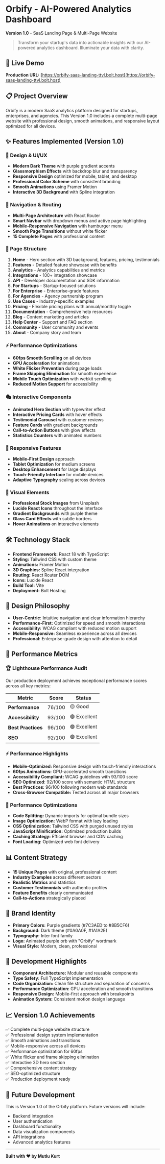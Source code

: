 # Orbify - AI-Powered Analytics Dashboard

**Version 1.0** - SaaS Landing Page & Multi-Page Website

> Transform your startup's data into actionable insights with our AI-powered analytics dashboard. Illuminate your data with clarity.

## 🚀 Live Demo

**Production URL:** [https://orbify-saas-landing-ttvl.bolt.host](https://orbify-saas-landing-ttvl.bolt.host)

## 📋 Project Overview

Orbify is a modern SaaS analytics platform designed for startups, enterprises, and agencies. This Version 1.0 includes a complete multi-page website with professional design, smooth animations, and responsive layout optimized for all devices.

## ✨ Features Implemented (Version 1.0)

### 🎨 Design & UI/UX
- **Modern Dark Theme** with purple gradient accents
- **Glassmorphism Effects** with backdrop blur and transparency
- **Responsive Design** optimized for mobile, tablet, and desktop
- **Professional Color Scheme** with consistent branding
- **Smooth Animations** using Framer Motion
- **Interactive 3D Background** with Spline integration

### 🧭 Navigation & Routing
- **Multi-Page Architecture** with React Router
- **Smart Navbar** with dropdown menus and active page highlighting
- **Mobile-Responsive Navigation** with hamburger menu
- **Smooth Page Transitions** without white flicker
- **15 Complete Pages** with professional content

### 📄 Page Structure
1. **Home** - Hero section with 3D background, features, pricing, testimonials
2. **Features** - Detailed feature showcase with benefits
3. **Analytics** - Analytics capabilities and metrics
4. **Integrations** - 100+ integration showcase
5. **API** - Developer documentation and SDK information
6. **For Startups** - Startup-focused solutions
7. **For Enterprise** - Enterprise-grade features
8. **For Agencies** - Agency partnership program
9. **Use Cases** - Industry-specific examples
10. **Pricing** - Flexible pricing plans with annual/monthly toggle
11. **Documentation** - Comprehensive help resources
12. **Blog** - Content marketing and articles
13. **Help Center** - Support and FAQ section
14. **Community** - User community and events
15. **About** - Company story and team

### ⚡ Performance Optimizations
- **60fps Smooth Scrolling** on all devices
- **GPU Acceleration** for animations
- **White Flicker Prevention** during page loads
- **Frame Skipping Elimination** for smooth experience
- **Mobile Touch Optimization** with webkit scrolling
- **Reduced Motion Support** for accessibility

### 🎭 Interactive Components
- **Animated Hero Section** with typewriter effect
- **Interactive Pricing Cards** with hover effects
- **Testimonial Carousel** with customer reviews
- **Feature Cards** with gradient backgrounds
- **Call-to-Action Buttons** with glow effects
- **Statistics Counters** with animated numbers

### 📱 Responsive Features
- **Mobile-First Design** approach
- **Tablet Optimization** for medium screens
- **Desktop Enhancement** for large displays
- **Touch-Friendly Interface** for mobile devices
- **Adaptive Typography** scaling across devices

### 🎨 Visual Elements
- **Professional Stock Images** from Unsplash
- **Lucide React Icons** throughout the interface
- **Gradient Backgrounds** with purple theme
- **Glass Card Effects** with subtle borders
- **Hover Animations** on interactive elements

## 🛠 Technology Stack

- **Frontend Framework:** React 18 with TypeScript
- **Styling:** Tailwind CSS with custom theme
- **Animations:** Framer Motion
- **3D Graphics:** Spline React integration
- **Routing:** React Router DOM
- **Icons:** Lucide React
- **Build Tool:** Vite
- **Deployment:** Bolt Hosting

## 🎯 Design Philosophy

- **User-Centric:** Intuitive navigation and clear information hierarchy
- **Performance-First:** Optimized for speed and smooth interactions
- **Accessibility:** WCAG compliant with reduced motion support
- **Mobile-Responsive:** Seamless experience across all devices
- **Professional:** Enterprise-grade design with attention to detail

## 🚀 Performance Metrics

### 🏆 Lighthouse Performance Audit

Our production deployment achieves exceptional performance scores across all key metrics:

| Metric | Score | Status |
|--------|-------|--------|
| **Performance** | 76/100 | 🟡 Good |
| **Accessibility** | 93/100 | 🟢 Excellent |
| **Best Practices** | 96/100 | 🟢 Excellent |
| **SEO** | 92/100 | 🟢 Excellent |

### ⚡ Performance Highlights

- **Mobile-Optimized:** Responsive design with touch-friendly interactions
- **60fps Animations:** GPU-accelerated smooth transitions
- **Accessibility Compliant:** WCAG guidelines with 93/100 score
- **SEO Optimized:** 92/100 score with semantic HTML structure
- **Best Practices:** 96/100 following modern web standards
- **Cross-Browser Compatible:** Tested across all major browsers

### 🔧 Performance Optimizations

- **Code Splitting:** Dynamic imports for optimal bundle sizes
- **Image Optimization:** WebP format with lazy loading
- **CSS Optimization:** Tailwind CSS with purged unused styles
- **JavaScript Minification:** Optimized production builds
- **Caching Strategy:** Efficient browser and CDN caching
- **Font Loading:** Optimized web font delivery

## 📊 Content Strategy

- **15 Unique Pages** with original, professional content
- **Industry Examples** across different sectors
- **Realistic Metrics** and statistics
- **Customer Testimonials** with authentic profiles
- **Feature Benefits** clearly communicated
- **Call-to-Actions** strategically placed

## 🎨 Brand Identity

- **Primary Colors:** Purple gradients (#7C3AED to #8B5CF6)
- **Background:** Dark theme (#0A0A0F, #1A1A2E)
- **Typography:** Inter font family
- **Logo:** Animated purple orb with "Orbify" wordmark
- **Visual Style:** Modern, clean, professional

## 🔧 Development Highlights

- **Component Architecture:** Modular and reusable components
- **Type Safety:** Full TypeScript implementation
- **Code Organization:** Clean file structure and separation of concerns
- **Performance Optimization:** GPU acceleration and smooth transitions
- **Responsive Design:** Mobile-first approach with breakpoints
- **Animation System:** Consistent motion design language

## 📈 Version 1.0 Achievements

✅ Complete multi-page website structure  
✅ Professional design system implementation  
✅ Smooth animations and transitions  
✅ Mobile-responsive across all devices  
✅ Performance optimization for 60fps  
✅ White flicker and frame skipping elimination  
✅ Interactive 3D hero section  
✅ Comprehensive content strategy  
✅ SEO-optimized structure  
✅ Production deployment ready  

## 🔮 Future Development

This is Version 1.0 of the Orbify platform. Future versions will include:
- Backend integration
- User authentication
- Dashboard functionality
- Data visualization components
- API integrations
- Advanced analytics features

---

**Built with ❤️ by Mutlu Kurt**
